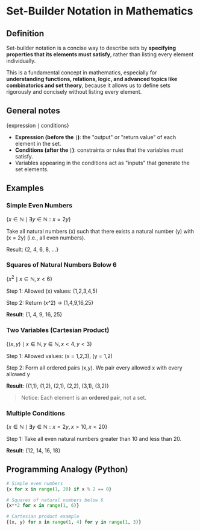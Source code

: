 # Set-Builder Notation in Mathematics

## Definition

Set-builder notation is a concise way to describe sets by **specifying properties that its elements must satisfy**, rather than listing every element individually.  

This is a fundamental concept in mathematics, especially for **understanding functions, relations, logic, and advanced topics like combinatorics and set theory**, because it allows us to define sets rigorously and concisely without listing every element.

## General notes

$\{ \text{expression} \mid \text{conditions} \}$

- **Expression (before the `|`)**: the "output" or "return value" of each element in the set.  
- **Conditions (after the `|`)**: constraints or rules that the variables must satisfy.  
- Variables appearing in the conditions act as "inputs" that generate the set elements.

## Examples

### Simple Even Numbers

$\{ x \in \mathbb{N} \mid \exists y \in \mathbb{N} : x = 2y \}$

Take all natural numbers \(x\) such that there exists a natural number \(y\) with \(x = 2y\) (i.e., all even numbers).

Result: {2, 4, 6, 8, ...}

### Squares of Natural Numbers Below 6

$\{ x^2 \mid x \in \mathbb{N}, x < 6 \}$

Step 1: Allowed \(x\) values: \(1,2,3,4,5\)

Step 2: Return \(x^2\) → \(1,4,9,16,25\)

**Result**: {1, 4, 9, 16, 25}

### Two Variables (Cartesian Product)

$\{ (x,y) \mid x \in \mathbb{N}, y \in \mathbb{N}, x < 4, y < 3 \}$

Step 1: Allowed values: (x = 1,2,3), (y = 1,2)

Step 2: Form all ordered pairs (x,y). We pair every allowed x with every allowed y

**Result**: {(1,1), (1,2), (2,1), (2,2), (3,1), (3,2)}

> Notice: Each element is an **ordered pair**, not a set.

### Multiple Conditions

$\{ x \in \mathbb{N} \mid \exists y \in \mathbb{N} : x = 2y, x > 10, x < 20 \}$

Step 1: Take all even natural numbers greater than 10 and less than 20.  

**Result**: {12, 14, 16, 18}

## Programming Analogy (Python)

```python
# Simple even numbers
{x for x in range(1, 20) if x % 2 == 0}

# Squares of natural numbers below 6
{x**2 for x in range(1, 6)}

# Cartesian product example
{(x, y) for x in range(1, 4) for y in range(1, 3)}